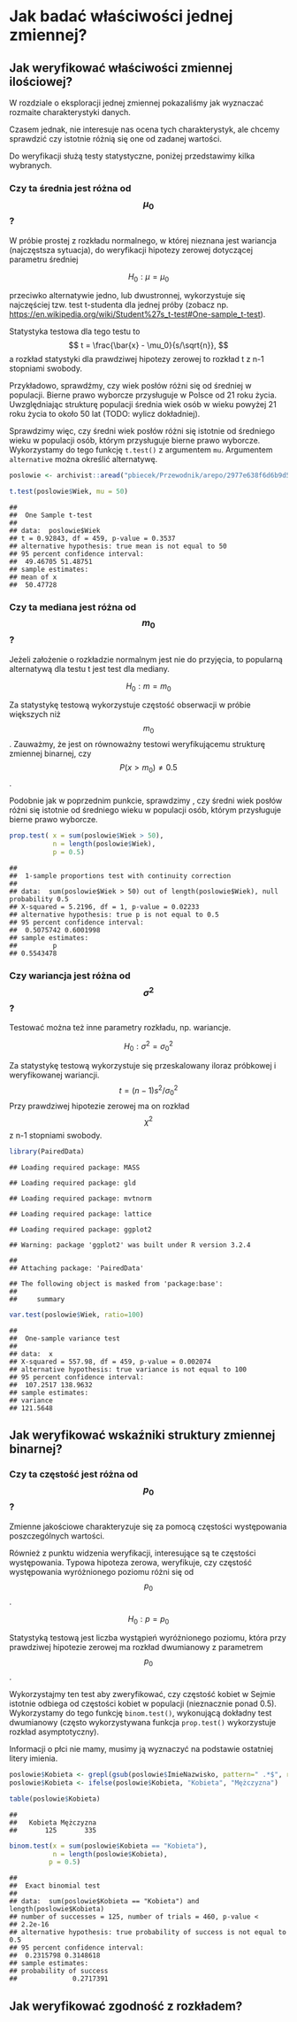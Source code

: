 # Jak badać właściwości jednej zmiennej?

## Jak weryfikować właściwości zmiennej ilościowej?

W rozdziale o eksploracji jednej zmiennej pokazaliśmy jak wyznaczać rozmaite charakterystyki danych.

Czasem jednak, nie interesuje nas ocena tych charakterystyk, ale chcemy sprawdzić czy istotnie różnią się one od zadanej wartości.

Do weryfikacji służą testy statystyczne, poniżej przedstawimy kilka wybranych.

### Czy ta średnia jest różna od $$\mu_0$$?

W próbie prostej z rozkładu normalnego, w której nieznana jest wariancja (najczęstsza sytuacja), do weryfikacji hipotezy zerowej dotyczącej parametru średniej

$$
H_0: \mu = \mu_0
$$

przeciwko alternatywie jedno, lub dwustronnej, wykorzystuje się najczęściej tzw. test t-studenta dla jednej próby (zobacz np. https://en.wikipedia.org/wiki/Student%27s_t-test#One-sample_t-test).

Statystyka testowa dla tego testu to 
$$
t = \frac{\bar{x} - \mu_0}{s/\sqrt{n}},
$$
a rozkład statystyki dla prawdziwej hipotezy zerowej to rozkład t z n-1 stopniami swobody.

Przykładowo, sprawdźmy, czy wiek posłów różni się od średniej w populacji. Bierne prawo wyborcze przysługuje w Polsce od 21 roku życia. Uwzględniając strukturę populacji średnia wiek osób w wieku powyżej 21 roku życia to około 50 lat (TODO: wylicz dokładniej).

Sprawdzimy więc, czy średni wiek posłów różni się istotnie od średniego wieku w populacji osób, którym przysługuje bierne prawo wyborcze. Wykorzystamy do tego funkcję `t.test()` z argumentem `mu`. Argumentem `alternative` można określić alternatywę.


```r
poslowie <- archivist::aread("pbiecek/Przewodnik/arepo/2977e638f6d6b9d504c10fc29d779d42")

t.test(poslowie$Wiek, mu = 50)
```

```
## 
## 	One Sample t-test
## 
## data:  poslowie$Wiek
## t = 0.92843, df = 459, p-value = 0.3537
## alternative hypothesis: true mean is not equal to 50
## 95 percent confidence interval:
##  49.46705 51.48751
## sample estimates:
## mean of x 
##  50.47728
```

### Czy ta mediana jest różna od $$m_0$$?

Jeżeli założenie o rozkładzie normalnym jest nie do przyjęcia, to popularną alternatywą dla testu t jest test dla mediany.

$$
H_0: m = m_0
$$

Za statystykę testową wykorzystuje częstość obserwacji w próbie większych niż $$m_0$$. Zauważmy, że jest on równoważny testowi weryfikującemu strukturę zmiennej binarnej, czy $$P(x>m_0) \neq 0.5$$.

Podobnie jak w poprzednim punkcie, sprawdzimy , czy średni wiek posłów różni się istotnie od średniego wieku w populacji osób, którym przysługuje bierne prawo wyborcze. 


```r
prop.test( x = sum(poslowie$Wiek > 50),
           n = length(poslowie$Wiek),
           p = 0.5)
```

```
## 
## 	1-sample proportions test with continuity correction
## 
## data:  sum(poslowie$Wiek > 50) out of length(poslowie$Wiek), null probability 0.5
## X-squared = 5.2196, df = 1, p-value = 0.02233
## alternative hypothesis: true p is not equal to 0.5
## 95 percent confidence interval:
##  0.5075742 0.6001998
## sample estimates:
##         p 
## 0.5543478
```


### Czy wariancja jest różna od $$\sigma^2$$?

Testować można też inne parametry rozkładu, np. wariancje.

$$
H_0: \sigma^2 = \sigma^2_0
$$

Za statystykę testową wykorzystuje się przeskalowany iloraz próbkowej i weryfikowanej wariancji. 
$$
t = (n-1) s^2/\sigma_0^2
$$
Przy prawdziwej hipotezie zerowej ma on rozkład $$\chi^2$$ z n-1 stopniami swobody.


```r
library(PairedData)
```

```
## Loading required package: MASS
```

```
## Loading required package: gld
```

```
## Loading required package: mvtnorm
```

```
## Loading required package: lattice
```

```
## Loading required package: ggplot2
```

```
## Warning: package 'ggplot2' was built under R version 3.2.4
```

```
## 
## Attaching package: 'PairedData'
```

```
## The following object is masked from 'package:base':
## 
##     summary
```

```r
var.test(poslowie$Wiek, ratio=100)
```

```
## 
## 	One-sample variance test
## 
## data:  x
## X-squared = 557.98, df = 459, p-value = 0.002074
## alternative hypothesis: true variance is not equal to 100
## 95 percent confidence interval:
##  107.2517 138.9632
## sample estimates:
## variance 
## 121.5648
```

## Jak weryfikować wskaźniki struktury zmiennej binarnej?


### Czy ta częstość jest różna od $$p_0$$?

Zmienne jakościowe charakteryzuje się za pomocą częstości występowania poszczególnych wartości.

Również z punktu widzenia weryfikacji, interesujące są te częstości występowania. Typowa hipoteza zerowa, weryfikuje, czy częstość występowania wyróżnionego poziomu różni się od $$p_0$$.

$$
H_0: p = p_0
$$

Statystyką testową jest liczba wystąpień wyróżnionego poziomu, która przy prawdziwej hipotezie zerowej ma rozkład dwumianowy z parametrem $$p_0$$.

Wykorzystajmy ten test aby zweryfikować, czy częstość kobiet w Sejmie istotnie odbiega od częstości kobiet w populacji (nieznacznie ponad 0.5). Wykorzystamy do tego funkcję `binom.test()`, wykonującą dokładny test dwumianowy (często wykorzystywana funkcja `prop.test()` wykorzystuje rozkład asymptotyczny).

Informacji o płci nie mamy, musimy ją wyznaczyć na podstawie ostatniej litery imienia.


```r
poslowie$Kobieta <- grepl(gsub(poslowie$ImieNazwisko, pattern=" .*$", replacement = ""), pattern = "a$")
poslowie$Kobieta <- ifelse(poslowie$Kobieta, "Kobieta", "Mężczyzna")

table(poslowie$Kobieta)
```

```
## 
##   Kobieta Mężczyzna 
##       125       335
```

```r
binom.test(x = sum(poslowie$Kobieta == "Kobieta"),
           n = length(poslowie$Kobieta),
          p = 0.5)
```

```
## 
## 	Exact binomial test
## 
## data:  sum(poslowie$Kobieta == "Kobieta") and length(poslowie$Kobieta)
## number of successes = 125, number of trials = 460, p-value <
## 2.2e-16
## alternative hypothesis: true probability of success is not equal to 0.5
## 95 percent confidence interval:
##  0.2315798 0.3148618
## sample estimates:
## probability of success 
##              0.2717391
```



## Jak weryfikować zgodność z rozkładem?




